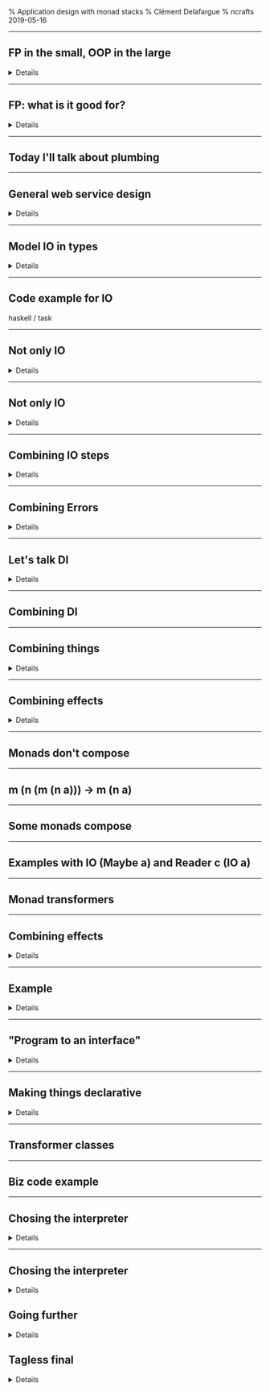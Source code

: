 % Application design with monad stacks
% Clément Delafargue
% ncrafts 2019-05-16

---

## FP in the small, OOP in the large

<details role="note">
today I'll try to show you why I think it's not a good motto
</details>

---

## FP: what is it good for?

<details role="note">
absolutely everything
properly model business code
but also, plumbing
</details>

---

## Today I'll talk about plumbing

---

## General web service design

<details role="note">
push IO and associated tasks at the outside
typical request / response flow diagram

no particular name given to it (as opposed to hex architecture)
</details>

---

## Model IO in types

<details role="note">
because as soon as you start to make IO explicit, it's the natural
thing to do.
</details>

---

## Code example for IO

haskell / task

---

## Not only IO

<details role="note">
IO is of course a driving force, but it's not the only thing
</details>

---

## Not only IO

<details role="note">
schemas of the handling chain => multiple slides (add observability & DI)
</details>

---

## Combining IO steps

<details role="note">
bind (scala / haskell)
</details>

---

## Combining Errors

<details role="note">
bind
</details>

---

## Let's talk DI

<details role="note">
functions
CanIHaz wrapper
Is this a monad?
</details>

---

## Combining DI

---

## Combining things

<details role="note">
monads

functions + laws (haskell / scala)
</details>

---

## Combining effects

<details role="note">
async + DI + http errors
"monads don't compose"
</details>

---

## Monads don't compose

---

## m (n (m (n a))) -> m (n a)

---

## Some monads compose

---

## Examples with IO (Maybe a) and Reader c (IO a)

---

## Monad transformers

---

## Combining effects

<details role="note">
monad stacks
</details>

---

## Example

<details role="note">
ExceptT (ReaderT IO c)
</details>

---

## "Program to an interface"

<details role="note">
Monad stacks are implementation, not interface
</details>

---

## Making things declarative

<details role="note">
MTL-style
</details>

---

## Transformer classes

---

## Biz code example

---

## Chosing the interpreter

<details role="note">
Monad stacks provide an impl for free (*)
(*) conditions may apply
</details>

---

## Chosing the interpreter

<details role="note">
you can fuse everything in a single type for perf reasons
</details>

## Going further

<details role="note">
No need to stay constrained to monad transformers
</details>

## Tagless final

<details role="note">
just keep the typeclasses as interface (create your own), provide
the interpreter you want (maybe using monad transformers)
</details>
